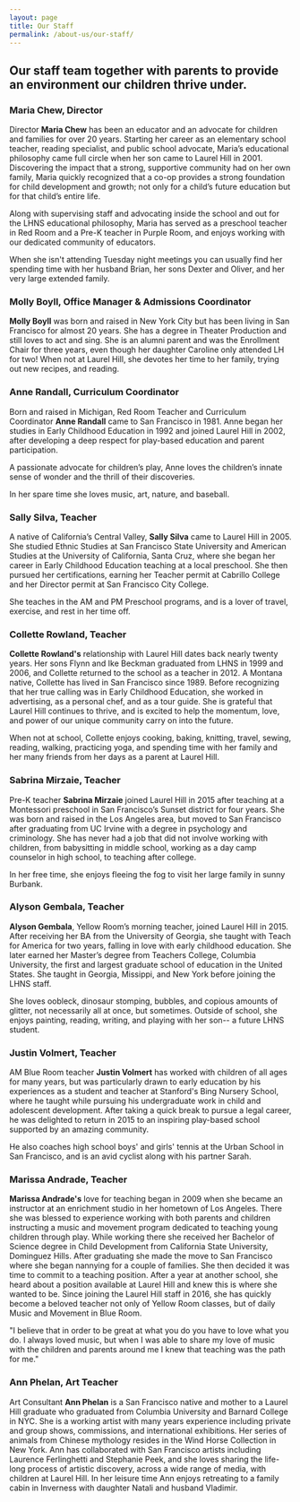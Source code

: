 ```yaml
---
layout: page
title: Our Staff
permalink: /about-us/our-staff/
---
```


## Our staff team together with parents to provide an environment our children thrive under.

### Maria Chew, Director

Director **Maria Chew** has been an educator and an advocate for children and families for over 20 years. Starting her career as an elementary school teacher, reading specialist, and public school advocate, Maria’s educational philosophy came full circle when her son came to Laurel Hill in 2001. Discovering the impact that a strong, supportive community had on her own family, Maria quickly recognized that a co-op provides a strong foundation for child development and growth; not only for a child’s future education but for that child’s entire life. 

Along with supervising staff and advocating inside the school and out for the LHNS educational philosophy, Maria has served as a preschool teacher in Red Room and a Pre-K teacher in Purple Room, and enjoys working with our dedicated community of educators.  

When she isn't attending Tuesday night meetings you can usually find her spending time with her husband Brian, her sons Dexter and Oliver, and her very large extended family.  
 

### Molly Boyll, Office Manager &amp; Admissions Coordinator

**Molly Boyll** was born and raised in New York City but has been living in San Francisco for almost 20 years. She has a degree in Theater Production and still loves to act and sing. She is an alumni parent and was the Enrollment Chair for three years, even though her daughter Caroline only attended LH for two! When not at Laurel Hill, she devotes her time to her family, trying out new recipes, and reading.


### Anne Randall, Curriculum Coordinator

Born and raised in Michigan, Red Room Teacher and Curriculum Coordinator **Anne Randall** came to San Francisco in 1981. Anne began her studies in Early Childhood Education in 1992 and joined Laurel Hill in 2002, after developing a deep respect for play-based education and parent participation. 

A passionate advocate for children’s play, Anne loves the children’s innate sense of wonder and the thrill of their discoveries. 

In her spare time she loves music, art, nature, and baseball. 

### Sally Silva, Teacher

A native of California’s Central Valley, **Sally Silva** came to Laurel Hill in 2005. She studied Ethnic Studies at San Francisco State University and American Studies at the University of California, Santa Cruz, where she began her career in Early Childhood Education teaching at a local preschool. She then pursued her certifications, earning her Teacher permit at Cabrillo College and her Director permit at San Francisco City College. 

She teaches in the AM and PM Preschool programs, and is a lover of travel, exercise, and rest in her time off.

### Collette Rowland, Teacher

**Collette Rowland's** relationship with Laurel Hill dates back nearly twenty years. Her sons Flynn and Ike Beckman graduated from LHNS in 1999 and 2006, and Collette returned to the school as a teacher in 2012. A Montana native, Collette has lived in San Francisco since 1989. Before recognizing that her true calling was in Early Childhood Education, she worked in advertising, as a personal chef, and as a tour guide. She is grateful that Laurel Hill continues to thrive, and is excited to help the momentum, love, and power of our unique community carry on into the future. 

When not at school, Collette enjoys cooking, baking, knitting, travel, sewing, reading, walking, practicing yoga, and spending time with her family and her many friends from her days as a parent at Laurel Hill.  


### Sabrina Mirzaie, Teacher

Pre-K teacher **Sabrina Mirzaie** joined Laurel Hill in 2015 after teaching at a Montessori preschool in San Francisco’s Sunset district for four years. She was born and raised in the Los Angeles area, but moved to San Francisco after graduating from UC Irvine with a degree in psychology and criminology. She has never had a job that did not involve working with children, from babysitting in middle school, working as a day camp counselor in high school, to teaching after college. 

In her free time, she enjoys fleeing the fog to visit her large family in sunny Burbank.


### Alyson Gembala, Teacher

**Alyson Gembala**, Yellow Room’s morning teacher, joined Laurel Hill in 2015. After receiving her BA from the University of Georgia, she taught with Teach for America for two years, falling in love with early childhood education. She later earned her Master’s degree from Teachers College, Columbia University, the first and largest graduate school of education in the United States. She taught in Georgia, Missippi, and New York before joining the LHNS staff.

She loves oobleck, dinosaur stomping, bubbles, and copious amounts of glitter, not necessarily all at once, but sometimes. Outside of school, she enjoys painting, reading, writing, and playing with her son-- a future LHNS student.

### Justin Volmert, Teacher

AM Blue Room teacher **Justin Volmert** has worked with children of all ages for many years, but was particularly drawn to early education by his experiences as a student and teacher at Stanford's Bing Nursery School, where he taught while pursuing his undergraduate work in child and adolescent development. After taking a quick break to pursue a legal career, he was delighted to return in 2015 to an inspiring play-based school supported by an amazing community. 

He also coaches high school boys' and girls' tennis at the Urban School in San Francisco, and is an avid cyclist along with his partner Sarah.


### Marissa Andrade, Teacher

**Marissa Andrade's** love for teaching began in 2009 when she became an instructor at an enrichment studio in her hometown of Los Angeles. There she was blessed to experience working with both parents and children instructing a music and movement program dedicated to teaching young children through play. While working there she received her Bachelor of Science degree in Child Development from California State University, Dominguez Hills. After graduating she made the move to San Francisco where she began nannying for a couple of families. She then decided it was time to commit to a teaching position. After a year at another school, she heard about a position available at Laurel Hill and knew this is where she wanted to be. Since joining the Laurel Hill staff in 2016, she has quickly become a beloved teacher not only of Yellow Room classes, but of daily Music and Movement in Blue Room.

"I believe that in order to be great at what you do you have to love what you do. I always loved music, but when I was able to share my love of music with the children and parents around me I knew that teaching was the path for me." 

### Ann Phelan, Art Teacher

Art Consultant **Ann Phelan** is a San Francisco native and mother to a Laurel Hill graduate who graduated from Columbia University and Barnard College in NYC. She is a working artist with many years experience including private and group shows, commissions, and international exhibitions. Her series of animals from Chinese mythology resides in the Wind Horse Collection in New York. Ann has collaborated with San Francisco artists including Laurence Ferlinghetti and Stephanie Peek, and she loves sharing the life-long process of artistic discovery, across a wide range of media, with children at Laurel Hill. In her leisure time Ann enjoys retreating to a family cabin in Inverness with daughter Natali and husband Vladimir.